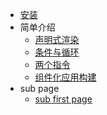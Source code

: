 - [安装](/installation)
- 简单介绍
  - [声明式渲染](/index)
  - [条件与循环](/ifAndFor)
  - [两个指令](/order)
  - [组件化应用构建](/component)
- sub page
  - [sub first page](/subFirst)
